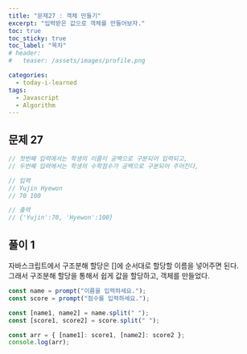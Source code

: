 ```yaml
---
title: "문제27 : 객체 만들기"
excerpt: "입력받은 값으로 객체를 만들어보자."
toc: true
toc_sticky: true
toc_label: "목차"
# header:
#   teaser: /assets/images/profile.png

categories:
  - today-i-learned
tags:
  - Javascript
  - Algorithm
---
```


## 문제 27

```js
// 첫번째 입력에서는 학생의 이름이 공백으로 구분되어 입력되고,
// 두번째 입력에서는 학생의 수학점수가 공백으로 구분되어 주어진다,

// 입력
// Yujin Hyewon
// 70 100

// 출력
// {'Yujin':70, 'Hyewon':100}
```

## 풀이 1

자바스크립트에서 구조분해 할당은 []에 순서대로 할당할 이름을 넣어주면 된다.  
그래서 구조분해 할당을 통해서 쉽게 값을 할당하고, 객체를 만들었다.

```js
const name = prompt("이름을 입력하세요.");
const score = prompt("점수를 입력하세요.");

const [name1, name2] = name.split(" ");
const [score1, score2] = score.split(" ");

const arr = { [name1]: score1, [name2]: score2 };
console.log(arr);
```
